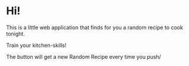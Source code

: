 # Hi!
This is a little web application that finds for you a random recipe to cook tonight.

Train your kitchen-skills!

The button will get a new Random Recipe every time you push/
